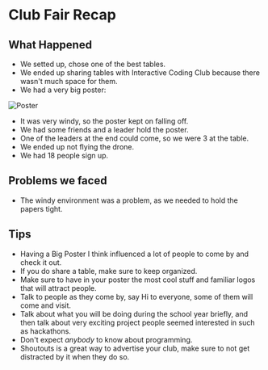 # Club Fair Recap

## What Happened

- We setted up, chose one of the best tables.
- We ended up sharing tables with Interactive Coding Club because there wasn't
  much space for them.
- We had a very big poster:

![Poster](http://i.imgur.com/uyd1Nb8.jpg)

- It was very windy, so the poster kept on falling off.
- We had some friends and a leader hold the poster.
- One of the leaders at the end could come, so we were 3 at the table.
- We ended up not flying the drone.
- We had 18 people sign up.

## Problems we faced

- The windy environment was a problem, as we needed to hold the papers tight.

## Tips

- Having a Big Poster I think influenced a lot of people to come by and check
  it out.
- If you do share a table, make sure to keep organized.
- Make sure to have in your poster the most cool stuff and familiar logos that
  will attract people.
- Talk to people as they come by, say Hi to everyone, some of them will come
  and visit.
- Talk about what you will be doing during the school year briefly, and then
  talk about very exciting project people seemed interested in such as
  hackathons.
- Don't expect _anybody_ to know about programming.
- Shoutouts is a great way to advertise your club, make sure to not get
  distracted by it when they do so.
